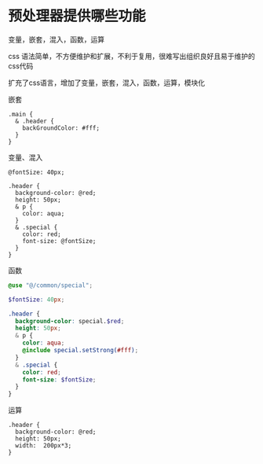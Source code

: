 # 预处理器提供哪些功能

变量，嵌套，混入，函数，运算

css 语法简单，不方便维护和扩展，不利于复用，很难写出组织良好且易于维护的css代码

扩充了css语言，增加了变量，嵌套，混入，函数，运算，模块化

嵌套

```less
.main {
  & .header {
    backGroundColor: #fff;
  }
}
```
变量、混入
```less
@fontSize: 40px;

.header {
  background-color: @red;
  height: 50px;
  & p {
    color: aqua;
  }
  & .special {
    color: red;
    font-size: @fontSize;
  }
}
```

函数
```scss
@use "@/common/special";

$fontSize: 40px;

.header {
  background-color: special.$red;
  height: 50px;
  & p {
    color: aqua;
    @include special.setStrong(#fff);
  }
  & .special {
    color: red;
    font-size: $fontSize;
  }
}
```

运算
```less
.header {
  background-color: @red;
  height: 50px;
  width:  200px*3;
}
```